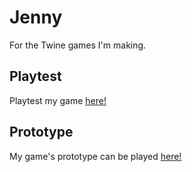 # Jenny

For the Twine games I'm making.

## Playtest
Playtest my game [here!](playtest/playtest)

## Prototype
My game's prototype can be played [here!](https://jenny-lim.github.io/IASC-1P04/prototype/Nicos_Happy_Day.html)
